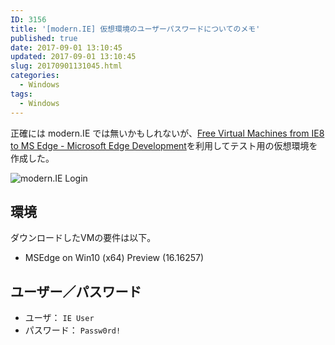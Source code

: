 ```yaml
---
ID: 3156
title: '[modern.IE] 仮想環境のユーザーパスワードについてのメモ'
published: true
date: 2017-09-01 13:10:45
updated: 2017-09-01 13:10:45
slug: 20170901131045.html
categories:
  - Windows
tags:
  - Windows
---
```

正確には modern.IE では無いかもしれないが、[Free Virtual Machines from IE8 to MS Edge - Microsoft Edge Development](https://developer.microsoft.com/en-us/microsoft-edge/tools/vms/)を利用してテスト用の仮想環境を作成した。

![modern.IE Login](https://i.imgur.com/UH41tmkl.png)

## 環境

ダウンロードしたVMの要件は以下。

* MSEdge on Win10 (x64) Preview (16.16257)


## ユーザー／パスワード

* ユーザ： `IE User`
* パスワード： `Passw0rd!`